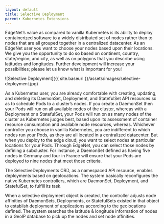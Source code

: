 ```yaml
---
layout: default
title: Selective Deployment
parent: Kubernetes Extensions
---
```



EdgeNet’s value as compared to vanilla Kubernetes is its ability to deploy containerized software to a widely distributed set of nodes rather than to nodes that are all grouped together in a centralized datacenter. As an EdgeNet user you want to choose your nodes based upon their locations. We give you the opportunity to do so based on continent, country, state/region, and city, as well as on polygons that you describe using latitudes and longitudes. Further development will increase your possibilities; please let us know what is important for you!

![Selective Deployment]({{ site.baseurl }}/assets/images/selective-deployment.jpg)

As a Kubernetes user, you are already comfortable with creating, updating, and deleting its DaemonSet, Deployment, and StatefulSet API resources so as to schedule Pods to a cluster’s nodes. If you create a DaemonSet then your Pods will run on all available nodes of the cluster, whereas with a Deployment or a StatefulSet, your Pods will run on as many nodes of the cluster as Kubernetes judges best, based upon its assessment of container resource consumption and available node resources, whereas. Whichever controller you choose in vanilla Kubernetes, you are indifferent to which nodes run your Pods, as they are all located in a centralized datacenter. But when you deploy to the edge cloud, you want to select nodes at particular locations for your Pods. Through EdgeNet, you can select those nodes by defining a subcluster. For instance, a DaemonSet defined as having five nodes in Germany and four in France will ensure that your Pods are deployed to nine nodes that meet those criteria.

The SelectiveDeployments CRD, as a namespaced API resource, enables deployments based on geolocations. The system basically reconfigures the native Kubernetes controllers, which are DaemonSet, Deployment, and StatefulSet, to fulfill its task.

When a selective deployment object is created, the controller adjusts node affinities of DaemonSets, Deployments, or StatefulSets existed in that object to establish deployment of applications according to the geolocations defined. The system searches the latitude & longitude information of nodes in a GeoIP database to pick up the nodes and set node affinities.

